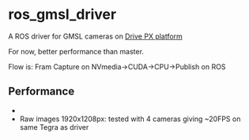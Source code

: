 #  ros_gmsl_driver
A ROS driver for GMSL cameras on [Drive PX platform](https://www.nvidia.com/en-us/self-driving-cars/drive-platform/)

For now, better performance than master.

Flow is: Fram Capture on NVmedia->CUDA->CPU->Publish on ROS
## Performance
* 
* Raw images 1920x1208px: tested with 4 cameras giving ~20FPS on same Tegra as driver

